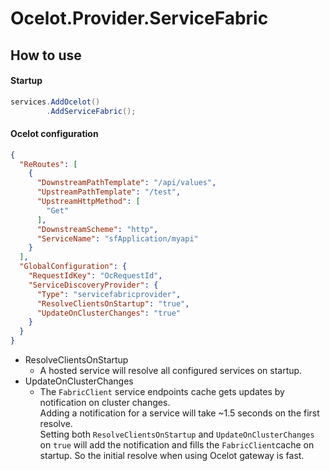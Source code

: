 # Ocelot.Provider.ServiceFabric

## How to use

#### Startup
```csharp
services.AddOcelot()
        .AddServiceFabric();
```
#### Ocelot configuration
```json
{
  "ReRoutes": [
    {
      "DownstreamPathTemplate": "/api/values",
      "UpstreamPathTemplate": "/test",
      "UpstreamHttpMethod": [
        "Get"
      ],
      "DownstreamScheme": "http",
      "ServiceName": "sfApplication/myapi"
    }
  ],
  "GlobalConfiguration": {
    "RequestIdKey": "OcRequestId",
    "ServiceDiscoveryProvider": {
      "Type": "servicefabricprovider",
      "ResolveClientsOnStartup": "true",
      "UpdateOnClusterChanges": "true"
    }
  }
}
```
- ResolveClientsOnStartup
  - A hosted service will resolve all configured services on startup.
- UpdateOnClusterChanges
  - The `FabricClient` service endpoints cache gets updates by notification on cluster changes.  
     Adding a notification for a service will take ~1.5 seconds on the first resolve.  
     Setting both `ResolveClientsOnStartup` and `UpdateOnClusterChanges` on `true` will add the notification and fills the  `FabricClient`cache on startup. So the initial resolve when using Ocelot gateway is fast.  
